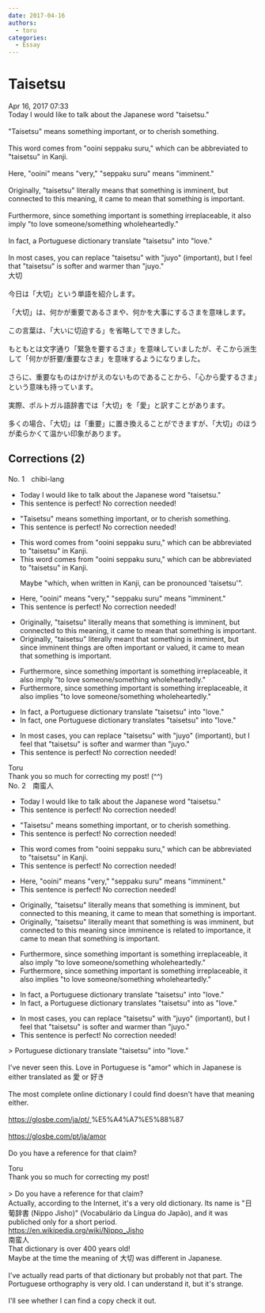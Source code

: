 ```yaml
---
date: 2017-04-16
authors:
  - toru
categories:
  - Essay
---
```


<h1 id="subject_show">Taisetsu</h1>
<div class="date">Apr 16, 2017 07:33</div>
<div id="post"><div id="body_show_ori">
Today I would like to talk about the Japanese word "taisetsu."<br/><br/>"Taisetsu" means something important, or to cherish something.<br/><br/>This word comes from "ooini seppaku suru," which can be abbreviated to "taisetsu" in Kanji.<br/><br/>Here, "ooini" means "very," "seppaku suru" means "imminent."<br/><br/>Originally, "taisetsu" literally means that something is imminent, but connected to this meaning, it came to mean that something is important.<br/><br/>Furthermore, since something important is something irreplaceable, it also imply "to love someone/something wholeheartedly."<br/><br/>In fact, a Portuguese dictionary translate "taisetsu" into "love."<br/><br/>In most cases, you can replace "taisetsu" with "juyo" (important), but I feel that "taisetsu" is softer and warmer than "juyo."
</div></div>

<!-- more -->

<div id="post_ja"><div id="body_show_mo">
大切<br/><br/>今日は「大切」という単語を紹介します。<br/><br/>「大切」は、何かが重要であるさまや、何かを大事にするさまを意味します。<br/><br/>この言葉は、「大いに切迫する」を省略してできました。<br/><br/>もともとは文字通り「緊急を要するさま」を意味していましたが、そこから派生して「何かが肝要/重要なさま」を意味するようになりました。<br/><br/>さらに、重要なものはかけがえのないものであることから、「心から愛するさま」という意味も持っています。<br/><br/>実際、ポルトガル語辞書では「大切」を「愛」と訳すことがあります。<br/><br/>多くの場合、「大切」は「重要」に置き換えることができますが、「大切」のほうが柔らかくて温かい印象があります。
</div></div>

## Corrections (2)
<div id="block"><div class="first_name"> No. 1　<span class="just_name">chibi-lang</span></div><div id="block2">
<ul class="correction_field">
<li class="incorrect">Today I would like to talk about the Japanese word "taisetsu."</li>
<li class="corrected perfect">This sentence is perfect! No correction needed!</li>
</ul>
<ul class="correction_field">
<li class="incorrect">"Taisetsu" means something important, or to cherish something.</li>
<li class="corrected perfect">This sentence is perfect! No correction needed!</li>
</ul>
<ul class="correction_field">
<li class="incorrect">This word comes from "ooini seppaku suru," which can be abbreviated to "taisetsu" in Kanji.</li>
<li class="corrected correct">
This word comes from "ooini seppaku suru," which can be abbreviated to "taisetsu" in Kanji.
<p class="correction_comment">Maybe "which, when written in Kanji, can be pronounced 'taisetsu'".</p>
</li>
</ul>
<ul class="correction_field">
<li class="incorrect">Here, "ooini" means "very," "seppaku suru" means "imminent."</li>
<li class="corrected perfect">This sentence is perfect! No correction needed!</li>
</ul>
<ul class="correction_field">
<li class="incorrect">Originally, "taisetsu" literally means that something is imminent, but connected to this meaning, it came to mean that something is important.</li>
<li class="corrected correct">
Originally, "taisetsu" literally mean<span class="f_red">t</span> that something is imminent, but since imminent things are often important or valued, it came to mean that something is important.
</li>
</ul>
<ul class="correction_field">
<li class="incorrect">Furthermore, since something important is something irreplaceable, it also imply "to love someone/something wholeheartedly."</li>
<li class="corrected correct">
Furthermore, since something important is something irreplaceable, it also impl<span class="f_red">ies</span> "to love someone/something wholeheartedly."
</li>
</ul>
<ul class="correction_field">
<li class="incorrect">In fact, a Portuguese dictionary translate "taisetsu" into "love."</li>
<li class="corrected correct">
In fact, <span class="f_red">one</span> Portuguese dictionary translate<span class="f_red">s</span> "taisetsu" into "love."
</li>
</ul>
<ul class="correction_field">
<li class="incorrect">In most cases, you can replace "taisetsu" with "juyo" (important), but I feel that "taisetsu" is softer and warmer than "juyo."</li>
<li class="corrected perfect">This sentence is perfect! No correction needed!</li>
</ul>
</div><div class="name"><span class="just_name">Toru</span><br>
Thank you so much for correcting my post! (^^)
</div>
</div>
<div id="block"><div class="first_name"> No. 2　<span class="just_name">南蛮人</span></div><div id="block2">
<ul class="correction_field">
<li class="incorrect">Today I would like to talk about the Japanese word "taisetsu."</li>
<li class="corrected perfect">This sentence is perfect! No correction needed!</li>
</ul>
<ul class="correction_field">
<li class="incorrect">"Taisetsu" means something important, or to cherish something.</li>
<li class="corrected perfect">This sentence is perfect! No correction needed!</li>
</ul>
<ul class="correction_field">
<li class="incorrect">This word comes from "ooini seppaku suru," which can be abbreviated to "taisetsu" in Kanji.</li>
<li class="corrected perfect">This sentence is perfect! No correction needed!</li>
</ul>
<ul class="correction_field">
<li class="incorrect">Here, "ooini" means "very," "seppaku suru" means "imminent."</li>
<li class="corrected perfect">This sentence is perfect! No correction needed!</li>
</ul>
<ul class="correction_field">
<li class="incorrect">Originally, "taisetsu" literally means that something is imminent, but connected to this meaning, it came to mean that something is important.</li>
<li class="corrected correct">
Originally, "taisetsu" literally mean<span class="f_bold"><span class="f_blue">t</span></span> that something <span class="f_gray"><span class="sline">is</span></span> <span class="f_gray">was</span> imminent, but <span class="sline"><span class="f_gray">connected to this meaning</span></span> <span class="f_gray">since imminence is related to importance</span>, it came to mean that something is important.
</li>
</ul>
<ul class="correction_field">
<li class="incorrect">Furthermore, since something important is something irreplaceable, it also imply "to love someone/something wholeheartedly."</li>
<li class="corrected correct">
Furthermore, since something important is something irreplaceable, it also impl<span class="f_bold"><span class="f_blue">ies</span></span> "to love someone/something wholeheartedly."
</li>
</ul>
<ul class="correction_field">
<li class="incorrect">In fact, a Portuguese dictionary translate "taisetsu" into "love."</li>
<li class="corrected correct">
In fact, a Portuguese dictionary translate<span class="f_bold"><span class="f_blue">s</span></span> "taisetsu" <span class="f_gray"><span class="sline">into</span> as</span> "love."
</li>
</ul>
<ul class="correction_field">
<li class="incorrect">In most cases, you can replace "taisetsu" with "juyo" (important), but I feel that "taisetsu" is softer and warmer than "juyo."</li>
<li class="corrected perfect">This sentence is perfect! No correction needed!</li>
</ul>
<p class="comment_small">
 &gt; Portuguese dictionary translate "taisetsu" into "love."
 <br/>
 <br/>
 I've never seen this. Love in Portuguese is "amor" which in Japanese is either translated as 愛 or 好き
 <br/>
 <br/>
 The most complete online dictionary I could find doesn't have that meaning either.
 <br/>
 <br/>
 <a href="https://glosbe.com/ja/pt/" target="_blank">
  https://glosbe.com/ja/pt/
 </a>
 %E5%A4%A7%E5%88%87
 <br/>
 <br/>
 <a href="https://glosbe.com/pt/ja/amor" target="_blank">
  https://glosbe.com/pt/ja/amor
 </a>
 <br/>
 <br/>
 Do you have a reference for that claim?
</p>

</div><div class="name"><span class="just_name">Toru</span><br>
Thank you so much for correcting my post!<br/><br/>&gt; Do you have a reference for that claim?<br/>Actually, according to the Internet, it's a very old dictionary. Its name is "日葡辞書 (Nippo Jisho)" (Vocabulário da Língua do Japão), and it was publiched only for a short period.<br/><a href="https://en.wikipedia.org/wiki/Nippo_Jisho" target="_blank">https://en.wikipedia.org/wiki/Nippo_Jisho</a>
</div>
<div class="name"><span class="just_name">南蛮人</span><br>
That dictionary is over 400 years old!<br/>Maybe at the time the meaning of 大切 was different in Japanese.<br/><br/>I've actually read parts of that dictionary but probably not that part. The Portuguese orthography is very old. I can understand it, but it's strange.<br/><br/>I'll see whether I can find a copy check it out.<br/><br/>
</div>
</div>

